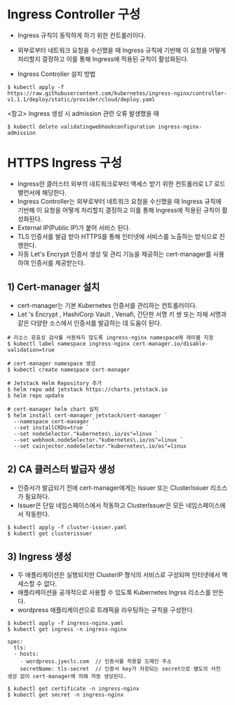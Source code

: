 # Ingress Controller 구성
* Ingress 규칙이 동작하게 하기 위한 컨트롤러이다.
* 외부로부터 네트워크 요청을 수신했을 때 Ingress 규칙에 기반해 이 요청을 어떻게 처리할지 결정하고 이를 통해 Ingress에 적용된 규칙이 활성화된다.

* Ingress Controller 설치 방법
```
$ kubectl apply -f https://raw.githubusercontent.com/kubernetes/ingress-nginx/controller-v1.1.1/deploy/static/provider/cloud/deploy.yaml
```

<참고> Ingress 생성 시 admission 관련 오류 발생했을 때
```
$ kubectl delete validatingwebhookconfiguration ingress-nginx-admission
```

# HTTPS Ingress 구성
* Ingress란 클러스터 외부의 네트워크로부터 액세스 받기 위한 컨트롤러로 L7 로드밸런서에 해당한다.
* Ingress Controller는 외부로부터 네트워크 요청을 수신했을 때 Ingress 규칙에 기반해 이 요청을 어떻게 처리할지 결정하고 이를 통해 Ingress에 적용된 규칙이 활성화된다.
* External IP(Public IP)가 붙어 서비스 된다.
* TLS 인증서를 발급 받아 HTTPS를 통해 인터넷에 서비스를 노출하는 방식으로 진행한다.
* 자동 Let's Encrypt 인증서 생성 및 관리 기능을 제공하는 cert-manager를 사용하여 인증서를 제공받는다.

## 1) Cert-manager 설치
* cert-manager는 기본 Kubernetes 인증서를 관리하는 컨트롤러이다.
* Let 's Encrypt , HashiCorp Vault , Venafi, 간단한 서명 키 쌍 또는 자체 서명과 같은 다양한 소스에서 인증서를 발급하는 데 도움이 된다.
```
# 리소스 유효성 검사를 사용하지 않도록 ingress-nginx namespace에 레이블 지정
$ kubectl label namespace ingress-nginx cert-manager.io/disable-validation=true

# cert-manager namespace 생성
$ kubectl create namespace cert-manager

# Jetstack Helm Repository 추가
$ helm repo add jetstack https://charts.jetstack.io
$ helm repo update

# cert-manager helm chart 설치
$ helm install cert-manager jetstack/cert-manager `
  --namespace cert-manager `
  --set installCRDs=true `
  --set nodeSelector."kubernetes\.io/os"=linux `
  --set webhook.nodeSelector."kubernetes\.io/os"=linux `
  --set cainjector.nodeSelector."kubernetes\.io/os"=linux 
```

## 2) CA 클러스터 발급자 생성
* 인증서가 발급되기 전에 cert-manager에게는 Issuer 또는 ClusterIssuer 리소스가 필요하다.
* Issuer은 단일 네임스페이스에서 작동하고 ClusterIssuer은 모든 네임스페이스에서 작동한다.
```
$ kubectl apply -f cluster-issuer.yaml
$ kubectl get clusterissuer
```

## 3) Ingress 생성
* 두 애플리케이션은 실행되지만 ClusterIP 형식의 서비스로 구성되며 인터넷에서 액세스할 수 없다.
* 애플리케이션을 공개적으로 사용할 수 있도록  Kubernetes Ingrss 리소스를 만든다.
* wordpress 애플리케이션으로 트래픽을 라우팅하는 규칙을 구성한다.
```
$ kubectl apply -f ingress-nginx.yaml
$ kubectl get ingress -n ingress-nginx
```

```
spec:
  tls:
  - hosts: 
    - wordpress.jyeclc.com  // 인증서를 적용할 도메인 주소
    secretName: tls-secret  // 인증서 key가 저장되는 secret으로 별도의 사전 생성 없이 cert-manager에 의해 자동 생성된다.
 ```
 ```
 $ kubectl get certificate -n ingress-nginx
 $ kubectl get secret -n ingress-nginx
 ```